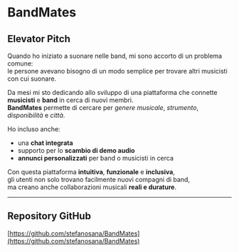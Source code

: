 # BandMates

## Elevator Pitch

Quando ho iniziato a suonare nelle band, mi sono accorto di un problema comune:  
le persone avevano bisogno di un modo semplice per trovare altri musicisti con cui suonare.

Da mesi mi sto dedicando allo sviluppo di una piattaforma che connette **musicisti** e **band** in cerca di nuovi membri.  
**BandMates** permette di cercare per *genere musicale*, *strumento*, *disponibilità* e *città*.

Ho incluso anche:
- una **chat integrata**
- supporto per lo **scambio di demo audio**
- **annunci personalizzati** per band o musicisti in cerca

Con questa piattaforma **intuitiva**, **funzionale** e **inclusiva**,  
gli utenti non solo trovano facilmente nuovi compagni di band,  
ma creano anche collaborazioni musicali **reali e durature**.

---

## Repository GitHub

[https://github.com/stefanosana/BandMates](https://github.com/stefanosana/BandMates)